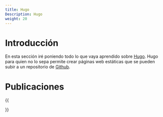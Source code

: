 ```yaml
---
title: Hugo
Description: Hugo
weight: 20
---
```


# Introducción

En esta sección iré poniendo todo lo que vaya aprendido sobre [Hugo](https://gohugo.io/). Hugo para quien no lo sepa permite crear páginas web estáticas que se pueden subir a un repositorio de [Github](https://github.com/).

# Publicaciones

{{<section>}}